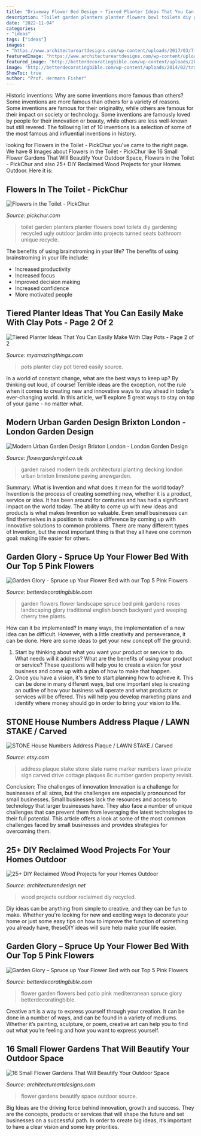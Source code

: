 ```yaml
---
title: "Driveway Flower Bed Design ~ Tiered Planter Ideas That You Can Easily Make With Clay Pots"
description: "Toilet garden planters planter flowers bowl toilets diy gardening recycled ugly outdoor jardim into projects turned seats bathroom unique recycle"
date: "2022-11-04"
categories:
- "ideas"
tags: ["ideas"]
images:
- "https://www.architectureartdesigns.com/wp-content/uploads/2017/03/7-27.jpg"
featuredImage: "https://www.architectureartdesigns.com/wp-content/uploads/2017/03/7-27.jpg"
featured_image: "http://betterdecoratingbible.com/wp-content/uploads/2014/02/traditional-landscape-2.jpg"
image: "http://betterdecoratingbible.com/wp-content/uploads/2014/02/traditional-landscape-2.jpg"
ShowToc: true
author: "Prof. Hermann Fisher"
---
```



Historic inventions: Why are some inventions more famous than others?
Some inventions are more famous than others for a variety of reasons. Some inventions are famous for their originality, while others are famous for their impact on society or technology. Some inventions are famously loved by people for their innovation or beauty, while others are less well-known but still revered. 
The following list of 10 inventions is a selection of some of the most famous and influential inventions in history.

	

		
looking for Flowers in the Toilet - PickChur you've came to the right page. We have 8 Images about Flowers in the Toilet - PickChur like 16 Small Flower Gardens That Will Beautify Your Outdoor Space, Flowers in the Toilet - PickChur and also 25+ DIY Reclaimed Wood Projects for your Homes Outdoor. Here it is:
		
    
## Flowers In The Toilet - PickChur

<img loading=lazy src="http://www.pickchur.com/wp-content/uploads/2014/01/toilet_and_flowers_16.jpg" onerror="this.onerror=null;this.src='https://tse3.mm.bing.net/th?id=OIP.WMCHvnDUuNY2llbCKUphVQHaE7&amp;pid=15.1';" alt="Flowers in the Toilet - PickChur">

_Source: pickchur.com_

>toilet garden planters planter flowers bowl toilets diy gardening recycled ugly outdoor jardim into projects turned seats bathroom unique recycle. 

	

The benefits of using brainstroming in your life?
The benefits of using brainstroming in your life include: 
- Increased productivity 
- Increased focus 
- Improved decision making 
- Increased confidence 
- More motivated people

    
## Tiered Planter Ideas That You Can Easily Make With Clay Pots - Page 2 Of 2

<img loading=lazy src="https://myamazingthings.com/wp-content/uploads/2017/07/clay-pot-ideas-10.jpg" onerror="this.onerror=null;this.src='https://tse2.mm.bing.net/th?id=OIP.gpRJpQOb_RSHZo1GUD2jLwHaNK&amp;pid=15.1';" alt="Tiered Planter Ideas That You Can Easily Make With Clay Pots - Page 2 of 2">

_Source: myamazingthings.com_

>pots planter clay pot tiered easily source. 

	

In a world of constant change, what are the best ways to keep up? By thinking out loud, of course! Terrible ideas are the exception, not the rule when it comes to creating new and innovative ways to stay ahead in today's ever-changing world. In this article, we'll explore 5 great ways to stay on top of your game - no matter what.

    
## Modern Urban Garden Design Brixton London - London Garden Design

<img loading=lazy src="http://flowergardengirl.co.uk/wp-content/uploads/2014/04/Raised-white-render-plastered-beds-Moleanos-Limestone-paving-tiles-with-decking-stain-matt-black-Architectural-planting-with-buxus-topiary-and-floating-black-bench-Garden-Design-and-Build-Brixton-London-8.jpg" onerror="this.onerror=null;this.src='https://tse4.mm.bing.net/th?id=OIP.GyM_Tb8KBrQH2ERBsF8hxgHaDd&amp;pid=15.1';" alt="Modern Urban Garden Design Brixton London - London Garden Design">

_Source: flowergardengirl.co.uk_

>garden raised modern beds architectural planting decking london urban brixton limestone paving anewgarden. 

	

Summary: What is Invention and what does it mean for the world today?
Invention is the process of creating something new, whether it is a product, service or idea. It has been around for centuries and has had a significant impact on the world today. The ability to come up with new ideas and products is what makes Invention so valuable. Even small businesses can find themselves in a position to make a difference by coming up with innovative solutions to common problems. There are many different types of Invention, but the most important thing is that they all have one common goal: making life easier for others.

    
## Garden Glory - Spruce Up Your Flower Bed With Our Top 5 Pink Flowers

<img loading=lazy src="http://betterdecoratingbible.com/wp-content/uploads/2014/02/traditional-landscape-2.jpg" onerror="this.onerror=null;this.src='https://tse1.mm.bing.net/th?id=OIP.SmfAr8i8BfcDFVWzv_d6_AHaLH&amp;pid=15.1';" alt="Garden Glory - Spruce up Your Flower Bed with our Top 5 Pink Flowers">

_Source: betterdecoratingbible.com_

>garden flowers flower landscape spruce bed pink gardens roses landscaping glory traditional english bench backyard yard weeping cherry tree plants. 

	

How can it be implemented?
In many ways, the implementation of a new idea can be difficult. However, with a little creativity and perseverance, it can be done. Here are some ideas to get your new concept off the ground: 
1. Start by thinking about what you want your product or service to do. What needs will it address? What are the benefits of using your product or service? These questions will help you to create a vision for your business and come up with a plan of how to make that happen. 
2. Once you have a vision, it's time to start planning how to achieve it. This can be done in many different ways, but one important step is creating an outline of how your business will operate and what products or services will be offered. This will help you develop marketing plans and identify where money should go in order to bring your vision to life.

    
## STONE House Numbers Address Plaque / LAWN STAKE / Carved

<img loading=lazy src="https://img0.etsystatic.com/001/1/6093088/il_570xN.385058640_r8o3.jpg" onerror="this.onerror=null;this.src='https://tse2.mm.bing.net/th?id=OIP.XWzTOVd2kk21g7XLqD35JwHaKO&amp;pid=15.1';" alt="STONE House Numbers Address Plaque / LAWN STAKE / Carved">

_Source: etsy.com_

>address plaque stake stone slate name marker numbers lawn private sign carved drive cottage plaques 8c number garden property revisit. 

	

Conclusion: The challenges of innovation
Innovation is a challenge for businesses of all sizes, but the challenges are especially pronounced for small businesses. Small businesses lack the resources and access to technology that larger businesses have. They also face a number of unique challenges that can prevent them from leveraging the latest technologies to their full potential. This article offers a look at some of the most common challenges faced by small businesses and provides strategies for overcoming them.

    
## 25+ DIY Reclaimed Wood Projects For Your Homes Outdoor

<img loading=lazy src="http://cdn.architecturendesign.net/wp-content/uploads/2015/05/AD-Outdoor-Reclaimed-Wood-Projects-23.jpg" onerror="this.onerror=null;this.src='https://tse2.mm.bing.net/th?id=OIP.FXp5tTQw-JikXafP_vPTzgHaOd&amp;pid=15.1';" alt="25+ DIY Reclaimed Wood Projects for your Homes Outdoor">

_Source: architecturendesign.net_

>wood projects outdoor reclaimed diy recycled. 

	

Diy ideas can be anything from simple to creative, and they can be fun to make. Whether you're looking for new and exciting ways to decorate your home or just some easy tips on how to improve the function of something you already have, theseDIY ideas will sure help make your life easier.

    
## Garden Glory – Spruce Up Your Flower Bed With Our Top 5 Pink Flowers

<img loading=lazy src="https://betterdecoratingbible.com/wp-content/uploads/2014/02/mediterranean-patio2.jpg" onerror="this.onerror=null;this.src='https://tse4.mm.bing.net/th?id=OIP.5Jh_mBDPEME-ZFTePi8BmQHaLH&amp;pid=15.1';" alt="Garden Glory – Spruce up Your Flower Bed with our Top 5 Pink Flowers">

_Source: betterdecoratingbible.com_

>flower garden flowers bed patio pink mediterranean spruce glory betterdecoratingbible. 

	

Creative art is a way to express yourself through your creation. It can be done in a number of ways, and can be found in a variety of mediums. Whether it’s painting, sculpture, or poem, creative art can help you to find out what you’re feeling and how you want to express yourself.

    
## 16 Small Flower Gardens That Will Beautify Your Outdoor Space

<img loading=lazy src="https://www.architectureartdesigns.com/wp-content/uploads/2017/03/7-27.jpg" onerror="this.onerror=null;this.src='https://tse1.mm.bing.net/th?id=OIP.58tgsm0FjAKpC9T0KE0shQHaE8&amp;pid=15.1';" alt="16 Small Flower Gardens That Will Beautify Your Outdoor Space">

_Source: architectureartdesigns.com_

>flower gardens beautify space outdoor source. 

	

Big Ideas are the driving force behind innovation, growth and success. They are the concepts, products or services that will shape the future and set businesses on a successful path. In order to create big ideas, it’s important to have a clear vision and some key priorities.

